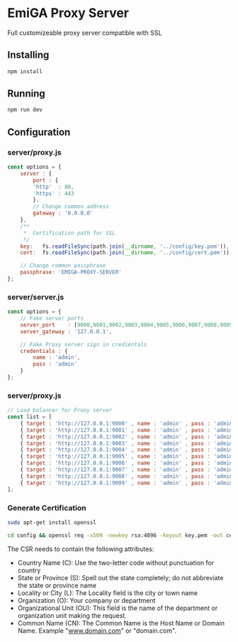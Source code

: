 # EmiGA Proxy Server
Full customizeable proxy server compatible with SSL

## Installing
```bash
npm install
```
## Running
```bash
npm run dev
```
## Configuration
### server/proxy.js
```js
const options = {
    server : {
        port : {
        'http'  : 80,
        'https' : 443
        },
        // Change common address
        gateway : '0.0.0.0'
    },
    /**
     *  Certification path for SSL
     */
    key:   fs.readFileSync(path.join(__dirname, '../config/key.pem')),
    cert:  fs.readFileSync(path.join(__dirname, '../config/cert.pem')),

    // Change common passphrase
    passphrase: 'EMIGA-PROXY-SERVER'
};
```
### server/server.js
```js
const options = {
    // Fake server ports
    server_port    : [9000,9001,9002,9003,9004,9005,9006,9007,9008,9009],
    server_gateway : '127.0.0.1',

    // Fake Proxy server sign in credientals
    credentials : {
        name : 'admin',
        pass : 'admin'
    }
};
```
### server/proxy.js
```js
// Load balancer for Proxy server
const list = [
    { target : 'http://127.0.0.1:9000' , name : 'admin' , pass : 'admin'},
    { target : 'http://127.0.0.1:9001' , name : 'admin' , pass : 'admin'},
    { target : 'http://127.0.0.1:9002' , name : 'admin' , pass : 'admin'},
    { target : 'http://127.0.0.1:9003' , name : 'admin' , pass : 'admin'},
    { target : 'http://127.0.0.1:9004' , name : 'admin' , pass : 'admin'},
    { target : 'http://127.0.0.1:9005' , name : 'admin' , pass : 'admin'},
    { target : 'http://127.0.0.1:9006' , name : 'admin' , pass : 'admin'},
    { target : 'http://127.0.0.1:9007' , name : 'admin' , pass : 'admin'},
    { target : 'http://127.0.0.1:9008' , name : 'admin' , pass : 'admin'},
    { target : 'http://127.0.0.1:9009' , name : 'admin' , pass : 'admin'}         
];
```

### Generate Certification

```bash
sudo apt-get install openssl
```

```bash
cd config && openssl req -x509 -newkey rsa:4096 -keyout key.pem -out cert.pem -days 365
```

The CSR needs to contain the following attributes:

- Country Name (C): Use the two-letter code without punctuation for country
- State or Province (S): Spell out the state completely; do not abbreviate the state or province name
- Locality or City (L): The Locality field is the city or town name
- Organization (O): Your company or department
- Organizational Unit (OU): This field is the name of the department or organization unit making the request.
- Common Name (CN): The Common Name is the Host Name or Domain Name. Example "www.domain.com" or "domain.com".